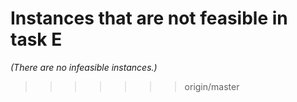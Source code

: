 # Instances that are not feasible in task E

*(There are no infeasible instances.)*
>>>>>>> origin/master
